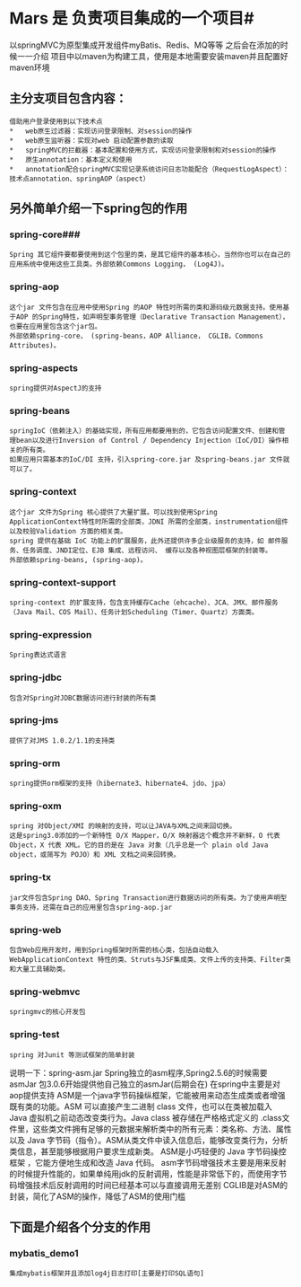 # Mars 是 负责项目集成的一个项目#

以springMVC为原型集成开发组件myBatis、Redis、MQ等等  之后会在添加的时候一一介绍
项目中以maven为构建工具，使用是本地需要安装maven并且配置好maven环境

## 主分支项目包含内容：
	借助用户登录使用到以下技术点
	*   web原生过滤器：实现访问登录限制、对session的操作
	*   web原生监听器：实现对web 启动配置参数的读取
	*   springMVC的拦截器：基本配置和使用方式，实现访问登录限制和对session的操作
	*   原生annotation：基本定义和使用
	*   annotation配合springMVC实现记录系统访问日志功能配合（RequestLogAspect）：技术点annotation、springAOP（aspect）
	
	
## 另外简单介绍一下spring包的作用	
### spring-core###
	Spring 其它组件要都要使用到这个包里的类，是其它组件的基本核心，当然你也可以在自己的应用系统中使用这些工具类。外部依赖Commons Logging， (Log4J)。
	
### spring-aop
	这个jar 文件包含在应用中使用Spring 的AOP 特性时所需的类和源码级元数据支持。使用基于AOP 的Spring特性，如声明型事务管理（Declarative Transaction Management），也要在应用里包含这个jar包。
	外部依赖spring-core， (spring-beans，AOP Alliance， CGLIB，Commons Attributes)。
	
### spring-aspects
	spring提供对AspectJ的支持
	
### spring-beans
	springIoC（依赖注入）的基础实现，所有应用都要用到的，它包含访问配置文件、创建和管理bean以及进行Inversion of Control / Dependency Injection（IoC/DI）操作相关的所有类。
	如果应用只需基本的IoC/DI 支持，引入spring-core.jar 及spring-beans.jar 文件就可以了。
	
### spring-context
	这个jar 文件为Spring 核心提供了大量扩展。可以找到使用Spring ApplicationContext特性时所需的全部类，JDNI 所需的全部类，instrumentation组件以及校验Validation 方面的相关类。
	spring 提供在基础 IoC 功能上的扩展服务，此外还提供许多企业级服务的支持，如 邮件服务、任务调度、JNDI定位、EJB 集成、远程访问、 缓存以及各种视图层框架的封装等。
	外部依赖spring-beans, (spring-aop)。
	
### spring-context-support
	spring-context 的扩展支持，包含支持缓存Cache（ehcache）、JCA、JMX、邮件服务（Java Mail、COS Mail）、任务计划Scheduling（Timer、Quartz）方面类。
	
### spring-expression
	Spring表达式语言
	
### spring-jdbc
	包含对Spring对JDBC数据访问进行封装的所有类
	
### spring-jms
	提供了对JMS 1.0.2/1.1的支持类
	
### spring-orm
	spring提供orm框架的支持（hibernate3、hibernate4、jdo、jpa）

### spring-oxm
	spring 对Object/XMI 的映射的支持，可以让JAVA与XML之间来回切换。
	这是spring3.0添加的一个新特性 O/X Mapper，O/X 映射器这个概念并不新鲜，O 代表 Object，X 代表 XML。它的目的是在 Java 对象（几乎总是一个 plain old Java object，或简写为 POJO）和 XML 文档之间来回转换。

### spring-tx
	jar文件包含Spring DAO、Spring Transaction进行数据访问的所有类。为了使用声明型事务支持，还需在自己的应用里包含spring-aop.jar
	
### spring-web
	包含Web应用开发时，用到Spring框架时所需的核心类，包括自动载入WebApplicationContext 特性的类、Struts与JSF集成类、文件上传的支持类、Filter类和大量工具辅助类。

### spring-webmvc
	springmvc的核心开发包
	
### spring-test
	spring 对Junit 等测试框架的简单封装
	
	
说明一下：spring-asm.jar
Spring独立的asm程序,Spring2.5.6的时候需要asmJar 包3.0.6开始提供他自己独立的asmJar(后期会在)
在spring中主要是对aop提供支持
ASM是一个java字节码操纵框架，它能被用来动态生成类或者增强既有类的功能。ASM 可以直接产生二进制 class 文件，也可以在类被加载入 Java 虚拟机之前动态改变类行为。Java class 被存储在严格格式定义的 .class文件里，这些类文件拥有足够的元数据来解析类中的所有元素：类名称、方法、属性以及 Java 字节码（指令）。ASM从类文件中读入信息后，能够改变类行为，分析类信息，甚至能够根据用户要求生成新类。
ASM是小巧轻便的 Java 字节码操控框架 ，它能方便地生成和改造 Java 代码。
asm字节码增强技术主要是用来反射的时候提升性能的，如果单纯用jdk的反射调用，性能是非常低下的，而使用字节码增强技术后反射调用的时间已经基本可以与直接调用无差别
CGLIB是对ASM的封装，简化了ASM的操作，降低了ASM的使用门槛



## 下面是介绍各个分支的作用
### mybatis_demo1 
	集成mybatis框架并且添加log4j日志打印[主要是打印SQL语句]



	
